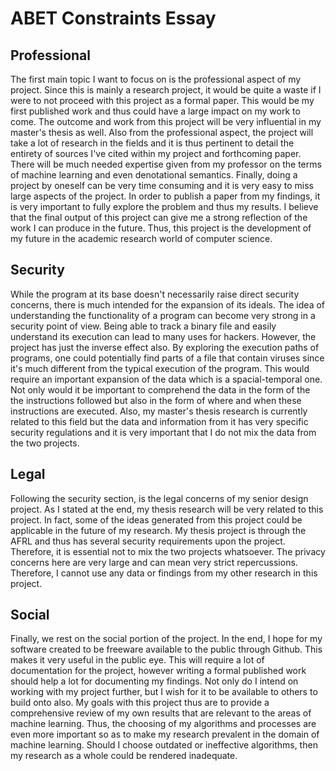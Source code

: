 # ABET Constraints Essay

## Professional
The first main topic I want to focus on is the professional aspect of my project. Since this is mainly a research project, it would be quite a waste if I were to not proceed with this project as a formal paper. This would be my first published work and thus could have a large impact on my work to come. The outcome and work from this project will be very influential in my master's thesis as well. Also from the professional aspect, the project will take a lot of research in the fields and it is thus pertinent to detail the entirety of sources I've cited within my project and forthcoming paper. There will be much needed expertise given from my professor on the terms of machine learning and even denotational semantics. Finally, doing a project by oneself can be very time consuming and it is very easy to miss large aspects of the project. In order to publish a paper from my findings, it is very important to fully explore the problem and thus my results. I believe that the final output of this project can give me a strong reflection of the work I can produce in the future. Thus, this project is the development of my future in the academic research world of computer science.

## Security
While the program at its base doesn't necessarily raise direct security concerns, there is much intended for the expansion of its ideals. The idea of understanding the functionality of a program can become very strong in a security point of view. Being able to track a binary file and easily understand its execution can lead to many uses for hackers. However, the project has just the inverse effect also. By exploring the execution paths of programs, one could potentially find parts of a file that contain viruses since it's much different from the typical execution of the program. This would require an important expansion of the data which is a spacial-temporal one. Not only would it be important to comprehend the data in the form of the the instructions followed but also in the form of where and when these instructions are executed. Also, my master's thesis research is currently related to this field but the data and information from it has very specific security regulations and it is very important that I do not mix the data from the two projects.

## Legal
Following the security section, is the legal concerns of my senior design project. As I stated at the end, my thesis research will be very related to this project. In fact, some of the ideas generated from this project could be applicable in the future of my research. My thesis project is through the AFRL and thus has several security requirements upon the project. Therefore, it is essential not to mix the two projects whatsoever. The privacy concerns here are very large and can mean very strict repercussions. Therefore, I cannot use any data or findings from my other research in this project.

## Social
Finally, we rest on the social portion of the project. In the end, I hope for my software created to be freeware available to the public through Github. This makes it very useful in the public eye. This will require a lot of documentation for the project, however writing a formal published work should help a lot for documenting my findings. Not only do I intend on working with my project further, but I wish for it to be available to others to build onto also. My goals with this project thus are to provide a comprehensive review of my own results that are relevant to the areas of machine learning. Thus, the choosing of my algorithms and processes are even more important so as to make my research prevalent in the domain of machine learning. Should I choose outdated or ineffective algorithms, then my research as a whole could be rendered inadequate.
